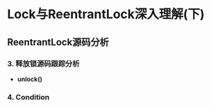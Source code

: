 # Lock与ReentrantLock深入理解(下)

## ReentrantLock源码分析

### 3. 释放锁源码跟踪分析

+ **unlock()**

### 4. Condition